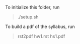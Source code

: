 To initialize this folder, run
> ./setup.sh

To build a pdf of the syllabus, run
> rst2pdf hw1.rst hs1.pdf

